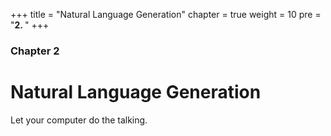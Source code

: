 +++
title = "Natural Language Generation"
chapter = true
weight = 10
pre = "<b>2. </b>"
+++

### Chapter 2

# Natural Language Generation

Let your computer do the talking.

